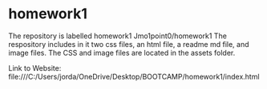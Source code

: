 # homework1
The repository is labelled homework1
Jmo1point0/homework1
The respository includes in it two css files, an html file, a readme md file, and image files. 
The CSS and image files are located in the assets folder.


Link to Website:
file:///C:/Users/jorda/OneDrive/Desktop/BOOTCAMP/homework1/index.html 